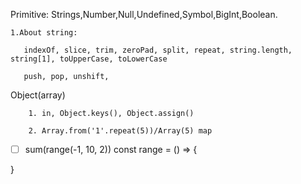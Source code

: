 Primitive: Strings,Number,Null,Undefined,Symbol,BigInt,Boolean.

    1.About string:

       indexOf, slice, trim, zeroPad, split, repeat, string.length, string[1], toUpperCase, toLowerCase
       
       push, pop, unshift, 
   
Object(array)
        
        1. in, Object.keys(), Object.assign()
    
        2. Array.from('1'.repeat(5))/Array(5) map

    
  
  - [ ] sum(range(-1, 10, 2))
  const range = () => {

  }
